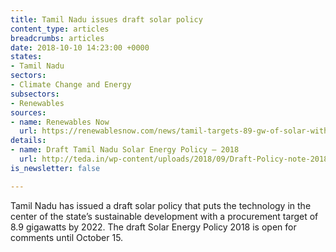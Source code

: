 ```yaml
---
title: Tamil Nadu issues draft solar policy
content_type: articles
breadcrumbs: articles
date: 2018-10-10 14:23:00 +0000
states:
- Tamil Nadu
sectors:
- Climate Change and Energy
subsectors:
- Renewables
sources:
- name: Renewables Now
  url: https://renewablesnow.com/news/tamil-targets-89-gw-of-solar-with-new-policy-627701/
details:
- name: Draft Tamil Nadu Solar Energy Policy – 2018
  url: http://teda.in/wp-content/uploads/2018/09/Draft-Policy-note-2018.pdf
is_newsletter: false

---
```

Tamil Nadu has issued a draft solar policy that puts the technology in the center of the state’s sustainable development with a procurement target of 8.9 gigawatts by 2022. The draft Solar Energy Policy 2018 is open for comments until October 15.
